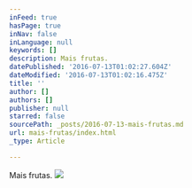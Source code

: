 ```yaml
---
inFeed: true
hasPage: true
inNav: false
inLanguage: null
keywords: []
description: Mais frutas.
datePublished: '2016-07-13T01:02:27.604Z'
dateModified: '2016-07-13T01:02:16.475Z'
title: ''
author: []
authors: []
publisher: null
starred: false
sourcePath: _posts/2016-07-13-mais-frutas.md
url: mais-frutas/index.html
_type: Article

---
```

Mais frutas.
![](https://the-grid-user-content.s3-us-west-2.amazonaws.com/64a944d0-33eb-4759-80f9-502f56c9d5bc.jpg)
